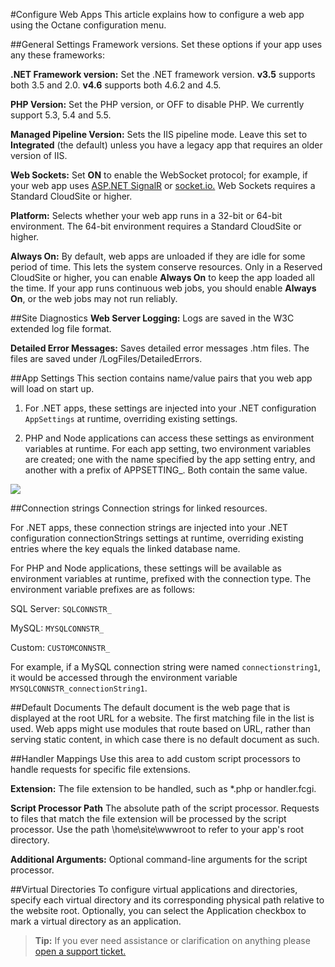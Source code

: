 #Configure Web Apps
This article explains how to configure a web app using the Octane configuration menu.

##General Settings
Framework versions. Set these options if your app uses any these frameworks:

**.NET Framework version:** Set the .NET framework version. **v3.5** supports both 3.5 and 2.0. **v4.6** supports both 4.6.2 and 4.5.

**PHP Version:** Set the PHP version, or OFF to disable PHP. We currently support 5.3, 5.4 and 5.5.

**Managed Pipeline Version:** Sets the IIS pipeline mode. Leave this set to **Integrated** (the default) unless you have a legacy app that requires an older version of IIS.

**Web Sockets:** Set **ON** to enable the WebSocket protocol; for example, if your web app uses [ASP.NET SignalR](http://www.asp.net/signalr) or [socket.io.](https://azure.microsoft.com/en-us/documentation/articles/web-sites-nodejs-chat-app-socketio/) Web Sockets requires a Standard CloudSite or higher.

**Platform:** Selects whether your web app runs in a 32-bit or 64-bit environment. The 64-bit environment requires a Standard CloudSite or higher. 

**Always On:** By default, web apps are unloaded if they are idle for some period of time. This lets the system conserve resources. Only in a Reserved CloudSite or higher, you can enable **Always On** to keep the app loaded all the time. If your app runs continuous web jobs, you should enable **Always On**, or the web jobs may not run reliably.


##Site Diagnostics
**Web Server Logging:** Logs are saved in the W3C extended log file format.

**Detailed Error Messages:** Saves detailed error messages .htm files. The files are saved under /LogFiles/DetailedErrors.

##App Settings
This section contains name/value pairs that you web app will load on start up.

1. For .NET apps, these settings are injected into your .NET configuration `AppSettings` at runtime, overriding existing settings.

1. PHP and Node applications can access these settings as environment variables at runtime. For each app setting, two environment variables are created; one with the name specified by the app setting entry, and another with a prefix of APPSETTING_. Both contain the same value.

<img src="https://raw.githubusercontent.com/Gearhost/docs/master/Images/relic3.PNG" />

##Connection strings
Connection strings for linked resources.

For .NET apps, these connection strings are injected into your .NET configuration connectionStrings settings at runtime, overriding existing entries where the key equals the linked database name.

For PHP and Node applications, these settings will be available as environment variables at runtime, prefixed with the connection type. The environment variable prefixes are as follows:

SQL Server: `SQLCONNSTR_`

MySQL: `MYSQLCONNSTR_`

Custom: `CUSTOMCONNSTR_`

For example, if a MySQL connection string were named `connectionstring1`, it would be accessed through the environment variable `MYSQLCONNSTR_connectionString1`.

##Default Documents
The default document is the web page that is displayed at the root URL for a website. The first matching file in the list is used. Web apps might use modules that route based on URL, rather than serving static content, in which case there is no default document as such.

##Handler Mappings
Use this area to add custom script processors to handle requests for specific file extensions.

**Extension:** The file extension to be handled, such as *.php or handler.fcgi.

**Script Processor Path** The absolute path of the script processor. Requests to files that match the file extension will be processed by the script processor. Use the path \home\site\wwwroot to refer to your app's root directory.

**Additional Arguments:** Optional command-line arguments for the script processor.


##Virtual Directories
To configure virtual applications and directories, specify each virtual directory and its corresponding physical path relative to the website root. Optionally, you can select the Application checkbox to mark a virtual directory as an application.

>**Tip:** If you ever need assistance or clarification on anything please [open a support ticket.](https://www.gearhost.com/documentation/how-to-open-a-support-ticket)